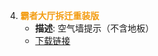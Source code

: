 4. <span style="color: #f39c12;">**霸者大厅拆迁重装版**</span>
   - **描述**: 空气墙提示（不含地板）
   - [下载链接](https://1ys.us.kg/霸者大厅拆迁重装版--空气墙提示（不含地板）.rar)
